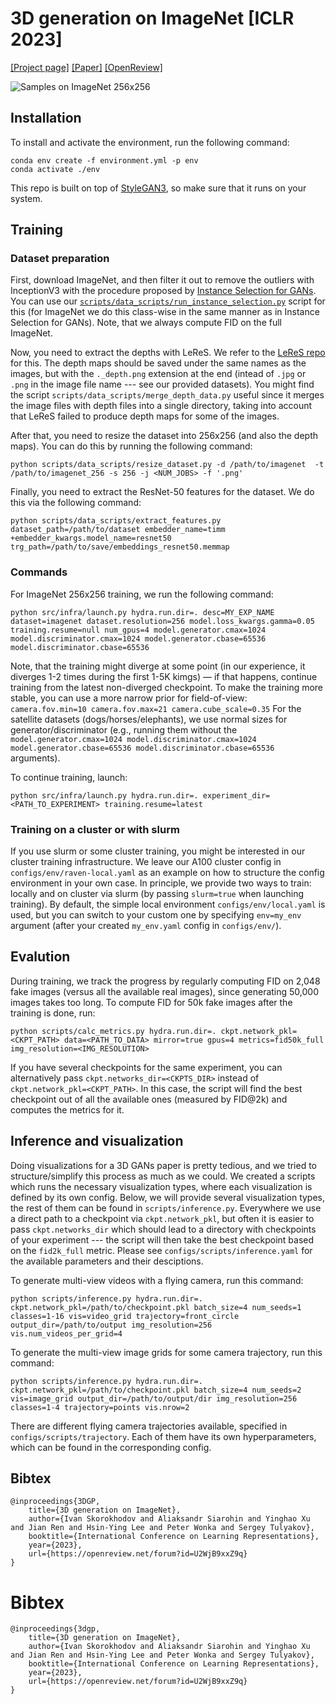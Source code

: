 # 3D generation on ImageNet [ICLR 2023]

<a href="https://snap-research.github.io/3dgp" target="_blank">[Project page]</a>
<a href="https://snap-research.github.io/3dgp/3dgp-paper.pdf" target="_blank">[Paper]</a>
<a href="https://openreview.net/forum?id=U2WjB9xxZ9q" target="_blank">[OpenReview]</a>

![Samples on ImageNet 256x256](assets/imagenet.gif)

## Installation

To install and activate the environment, run the following command:
```
conda env create -f environment.yml -p env
conda activate ./env
```
This repo is built on top of [StyleGAN3](https://github.com/NVlabs/stylegan3), so make sure that it runs on your system.

## Training

### Dataset preparation

First, download ImageNet, and then filter it out to remove the outliers with InceptionV3 with the procedure proposed by [Instance Selection for GANs](https://arxiv.org/abs/2007.15255).
You can use our [`scripts/data_scripts/run_instance_selection.py`](https://github.com/snap-research/3dgp/blob/main/scripts/data_scripts/run_instance_selection.py) script for this (for ImageNet we do this class-wise in the same manner as in Instance Selection for GANs).
Note, that we always compute FID on the full ImageNet.

Now, you need to extract the depths with LeReS.
We refer to the [LeReS repo](https://github.com/aim-uofa/AdelaiDepth) for this.
The depth maps should be saved under the same names as the images, but with the `._depth.png` extension at the end (intead of `.jpg` or `.png` in the image file name --- see our provided datasets).
You might find the script `scripts/data_scripts/merge_depth_data.py` useful since it merges the image files with depth files into a single directory, taking into account that LeReS failed to produce depth maps for some of the images.

After that, you need to resize the dataset into 256x256 (and also the depth maps).
You can do this by running the following command:
```
python scripts/data_scripts/resize_dataset.py -d /path/to/imagenet  -t /path/to/imagenet_256 -s 256 -j <NUM_JOBS> -f '.png'
```

Finally, you need to extract the ResNet-50 features for the dataset.
We do this via the following command:
```
python scripts/data_scripts/extract_features.py dataset_path=/path/to/dataset embedder_name=timm +embedder_kwargs.model_name=resnet50 trg_path=/path/to/save/embeddings_resnet50.memmap
```

### Commands

For ImageNet 256x256 training, we run the following command:
```
python src/infra/launch.py hydra.run.dir=. desc=MY_EXP_NAME dataset=imagenet dataset.resolution=256 model.loss_kwargs.gamma=0.05 training.resume=null num_gpus=4 model.generator.cmax=1024 model.discriminator.cmax=1024 model.generator.cbase=65536 model.discriminator.cbase=65536
```
Note, that the training might diverge at some point (in our experience, it diverges 1-2 times during the first 1-5K kimgs) — if that happens, continue training from the latest non-diverged checkpoint.
To make the training more stable, you can use a more narrow prior for field-of-view: `camera.fov.min=10 camera.fov.max=21 camera.cube_scale=0.35`
For the satellite datasets (dogs/horses/elephants), we use normal sizes for generator/discriminator (e.g., running them without the `model.generator.cmax=1024 model.discriminator.cmax=1024 model.generator.cbase=65536 model.discriminator.cbase=65536` arguments).

To continue training, launch:
```
python src/infra/launch.py hydra.run.dir=. experiment_dir=<PATH_TO_EXPERIMENT> training.resume=latest
```

### Training on a cluster or with slurm

If you use slurm or some cluster training, you might be interested in our cluster training infrastructure.
We leave our A100 cluster config in `configs/env/raven-local.yaml` as an example on how to structure the config environment in your own case.
In principle, we provide two ways to train: locally and on cluster via slurm (by passing `slurm=true` when launching training).
By default, the simple local environment `configs/env/local.yaml` is used, but you can switch to your custom one by specifying `env=my_env` argument (after your created `my_env.yaml` config in `configs/env/`).

## Evalution
During training, we track the progress by regularly computing FID on 2,048 fake images (versus all the available real images), since generating 50,000 images takes too long.
To compute FID for 50k fake images after the training is done, run:
```
python scripts/calc_metrics.py hydra.run.dir=. ckpt.network_pkl=<CKPT_PATH> data=<PATH_TO_DATA> mirror=true gpus=4 metrics=fid50k_full img_resolution=<IMG_RESOLUTION>
```
If you have several checkpoints for the same experiment, you can alternatively pass `ckpt.networks_dir=<CKPTS_DIR>` instead of `ckpt.network_pkl=<CKPT_PATH>`.
In this case, the script will find the best checkpoint out of all the available ones (measured by FID@2k) and computes the metrics for it.

## Inference and visualization

Doing visualizations for a 3D GANs paper is pretty tedious, and we tried to structure/simplify this process as much as we could.
We created a scripts which runs the necessary visualization types, where each visualization is defined by its own config.
Below, we will provide several visualization types, the rest of them can be found in `scripts/inference.py`.
Everywhere we use a direct path to a checkpoint via `ckpt.network_pkl`, but often it is easier to pass `ckpt.networks_dir` which should lead to a directory with checkpoints of your experiment --- the script will then take the best checkpoint based on the `fid2k_full` metric.
Please see `configs/scripts/inference.yaml` for the available parameters and their desciptions.

To generate multi-view videos with a flying camera, run this command:
```
python scripts/inference.py hydra.run.dir=. ckpt.network_pkl=/path/to/checkpoint.pkl batch_size=4 num_seeds=1 classes=1-16 vis=video_grid trajectory=front_circle output_dir=/path/to/output img_resolution=256 vis.num_videos_per_grid=4
```

To generate the multi-view image grids for some camera trajectory, run this command:
```
python scripts/inference.py hydra.run.dir=. ckpt.network_pkl=/path/to/checkpoint.pkl batch_size=4 num_seeds=2 vis=image_grid output_dir=/path/to/output/dir img_resolution=256 classes=1-4 trajectory=points vis.nrow=2
```

There are different flying camera trajectories available, specified in `configs/scripts/trajectory`.
Each of them have its own hyperparameters, which can be found in the corresponding config.

## Bibtex

```
@inproceedings{3DGP,
    title={3D generation on ImageNet},
    author={Ivan Skorokhodov and Aliaksandr Siarohin and Yinghao Xu and Jian Ren and Hsin-Ying Lee and Peter Wonka and Sergey Tulyakov},
    booktitle={International Conference on Learning Representations},
    year={2023},
    url={https://openreview.net/forum?id=U2WjB9xxZ9q}
}
```


# Bibtex
```
@inproceedings{3dgp,
    title={3D generation on ImageNet},
    author={Ivan Skorokhodov and Aliaksandr Siarohin and Yinghao Xu and Jian Ren and Hsin-Ying Lee and Peter Wonka and Sergey Tulyakov},
    booktitle={International Conference on Learning Representations},
    year={2023},
    url={https://openreview.net/forum?id=U2WjB9xxZ9q}
}
```
